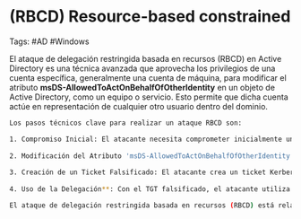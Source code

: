 # (RBCD) Resource-based constrained

Tags: #AD #Windows

El ataque de delegación restringida basada en recursos (RBCD) en Active Directory es una técnica avanzada que aprovecha los privilegios de una cuenta específica, generalmente una cuenta de máquina, para modificar el atributo **msDS-AllowedToActOnBehalfOfOtherIdentity** en un objeto de Active Directory, como un equipo o servicio. Esto permite que dicha cuenta actúe en representación de cualquier otro usuario dentro del dominio.

```bash 
Los pasos técnicos clave para realizar un ataque RBCD son:

1. Compromiso Inicial: El atacante necesita comprometer inicialmente una cuenta con permisos suficientes para modificar atributos de objetos en Active Directory.
    
2. Modificación del Atributo 'msDS-AllowedToActOnBehalfOfOtherIdentity': Utilizando herramientas de administración de AD o scripts, el atacante establece este atributo en el objeto objetivo (como una computadora) para permitir que una cuenta específica actúe en su nombre.
    
3. Creación de un Ticket Falsificado: El atacante crea un ticket Kerberos falsificado (TGT) para el usuario que desea impersonar (como un administrador).
    
4. Uso de la Delegación**: Con el TGT falsificado, el atacante utiliza la delegación restringida para solicitar tickets de servicio (TGS) para acceder a otros recursos o servicios en el dominio como si fuera el usuario impersonado.
```

```bash 
El ataque de delegación restringida basada en recursos (RBCD) está relacionado con los permisos 'GenericAll' en el sentido de que, si un atacante obtiene derechos 'GenericAll' sobre un objeto de Active Directory, puede modificar el atributo 'msDS-AllowedToActOnBehalfOfOtherIdentity' del objeto. Los derechos 'GenericAll' otorgan control total sobre un objeto, incluida la capacidad de cambiar sus atributos. Por lo tanto, si un atacante tiene 'GenericAll' en un objeto de computadora, puede configurar ese objeto para permitir la delegación restringida, lo cual es clave en la ejecución de un ataque RBCD.
```